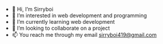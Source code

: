 - 👋 Hi, I’m Sirryboi
- 👀 I’m interested in web development and programming
- 🌱 I’m currently learning web development
- 💞️ I’m looking to collaborate on a project
- 📫 You reach me through my email sirryboi419@gmail.com

<!---
Sirryboi/Sirryboi is a ✨ special ✨ repository because its `README.md` (this file) appears on your GitHub profile.
You can click the Preview link to take a look at your changes.
--->
